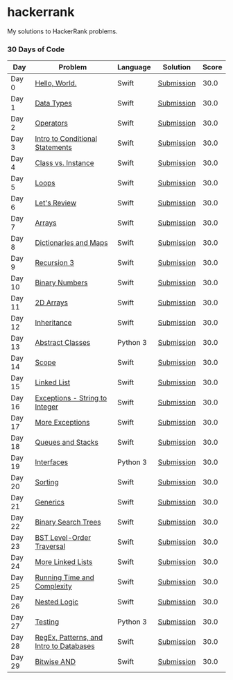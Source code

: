 # hackerrank
My solutions to HackerRank problems.

### 30 Days of Code
 
Day    | Problem                                                                                                 | Language | Solution                                                                                                                                                                    | Score |
------ | ------------------------------------------------------------------------------------------------------- | -------- | --------------------------------------------------------------------------------------------------------------------------------------------------------------------------- | ----- |
Day 0  | [Hello, World.](https://www.hackerrank.com/challenges/30-hello-world)                                   | Swift    | [Submission](https://github.com/lorenzomzrot/hackerrank/blob/main/30%20Days%20of%20Code/Day%2000%3B%20Hello%2C%20World./Contents.swift)                                     | 30.0  |
Day 1  | [Data Types](https://www.hackerrank.com/challenges/30-data-types)                                       | Swift    | [Submission](https://github.com/lorenzomzrot/hackerrank/blob/main/30%20Days%20of%20Code/Day%2001%3B%20Data%20Types/Contents.swift)                                          | 30.0  |
Day 2  | [Operators](https://www.hackerrank.com/challenges/30-operators)                                         | Swift    | [Submission](https://github.com/lorenzomzrot/hackerrank/blob/main/30%20Days%20of%20Code/Day%2002%3B%20Operators/Contents.swift)                                             | 30.0  |
Day 3  | [Intro to Conditional Statements](https://www.hackerrank.com/challenges/30-conditional-statements)      | Swift    | [Submission](https://github.com/lorenzomzrot/hackerrank/blob/main/30%20Days%20of%20Code/Day%2003%3B%20Intro%20to%20Conditional%20Statements/Contents.swift)                 | 30.0  |
Day 4  | [Class vs. Instance](https://www.hackerrank.com/challenges/30-class-vs-instance)                        | Swift    | [Submission](https://github.com/lorenzomzrot/hackerrank/blob/main/30%20Days%20of%20Code/Day%2004%3B%20Class%20vs.%20Instance/Contents.swift)                                | 30.0  |
Day 5  | [Loops](https://www.hackerrank.com/challenges/30-loops)                                                 | Swift    | [Submission](https://github.com/lorenzomzrot/hackerrank/blob/main/30%20Days%20of%20Code/Day%2005%3B%20Loops/Contents.swift)                                                 | 30.0  |
Day 6  | [Let's Review](https://www.hackerrank.com/challenges/30-review-loop)                                    | Swift    | [Submission](https://github.com/lorenzomzrot/hackerrank/blob/main/30%20Days%20of%20Code/Day%2006%3B%20Let's%20Review/Contents.swift)                                        | 30.0  |
Day 7  | [Arrays](https://www.hackerrank.com/challenges/30-arrays)                                               | Swift    | [Submission](https://github.com/lorenzomzrot/hackerrank/blob/main/30%20Days%20of%20Code/Day%2007%3B%20Arrays/Contents.swift)                                                | 30.0  |
Day 8  | [Dictionaries and Maps](https://www.hackerrank.com/challenges/30-dictionaries-and-maps)                 | Swift    | [Submission](https://github.com/lorenzomzrot/hackerrank/blob/main/30%20Days%20of%20Code/Day%2008%3B%20Dictionaries%20and%20Maps/Contents.swift)                             | 30.0  |
Day 9  | [Recursion 3 ](https://www.hackerrank.com/challenges/30-recursion)                                      | Swift    | [Submission](https://github.com/lorenzomzrot/hackerrank/blob/main/30%20Days%20of%20Code/Day%2009%3B%20Recursion%203/Contents.swift)                                         | 30.0  |
Day 10 | [Binary Numbers](https://www.hackerrank.com/challenges/30-binary-numbers)                               | Swift    | [Submission](https://github.com/lorenzomzrot/hackerrank/blob/main/30%20Days%20of%20Code/Day%2010%3B%20Binary%20Numbers/Contents.swift)                                      | 30.0  |
Day 11 | [2D Arrays](https://www.hackerrank.com/challenges/30-2d-arrays)                                         | Swift    | [Submission](https://github.com/lorenzomzrot/hackerrank/blob/main/30%20Days%20of%20Code/Day%2011%3B%202D%20Arrays/Contents.swift)                                           | 30.0  |
Day 12 | [Inheritance](https://www.hackerrank.com/challenges/30-inheritance)                                     | Swift    | [Submission](https://github.com/lorenzomzrot/hackerrank/blob/main/30%20Days%20of%20Code/Day%2012%3B%20Inheritance/Contents.swift)                                           | 30.0  |
Day 13 | [Abstract Classes](https://www.hackerrank.com/challenges/30-abstract-classes)                           | Python 3 | [Submission](https://github.com/lorenzomzrot/hackerrank/blob/main/30%20Days%20of%20Code/Day%2013%3B%20Abstract%20Classes/Contents.py)                                       | 30.0  |
Day 14 | [Scope](https://www.hackerrank.com/challenges/30-scope)                                                 | Swift    | [Submission](https://github.com/lorenzomzrot/hackerrank/blob/main/30%20Days%20of%20Code/Day%2014%3B%20Scope/Contents.swift)                                                 | 30.0  |
Day 15 | [Linked List](https://www.hackerrank.com/challenges/30-linked-list)                                     | Swift    | [Submission](https://github.com/lorenzomzrot/hackerrank/blob/main/30%20Days%20of%20Code/Day%2015%3B%20Linked%20List/Contents.swift)                                         | 30.0  |
Day 16 | [Exceptions - String to Integer](https://www.hackerrank.com/challenges/30-exceptions-string-to-integer) | Swift    | [Submission](https://github.com/lorenzomzrot/hackerrank/blob/main/30%20Days%20of%20Code/Day%2016%3B%20Exceptions%20-%20String%20to%20Integer/Contents.swift)                | 30.0  |
Day 17 | [More Exceptions](https://www.hackerrank.com/challenges/30-more-exceptions)                             | Swift    | [Submission](https://github.com/lorenzomzrot/hackerrank/blob/main/30%20Days%20of%20Code/Day%2017%3B%20More%20Exceptions/Contents.swift)                                     | 30.0  |
Day 18 | [Queues and Stacks](https://www.hackerrank.com/challenges/30-queues-stacks)                             | Swift    | [Submission](https://github.com/lorenzomzrot/hackerrank/blob/main/30%20Days%20of%20Code/Day%2018%3B%20Queues%20and%20Stacks/Contents.swift)                                 | 30.0  |
Day 19 | [Interfaces](https://www.hackerrank.com/challenges/30-interfaces)                                       | Python 3 | [Submission](https://github.com/lorenzomzrot/hackerrank/blob/main/30%20Days%20of%20Code/Day%2019%3B%20Interfaces/Contents.py)                                               | 30.0  |
Day 20 | [Sorting](https://www.hackerrank.com/challenges/30-sorting)                                             | Swift    | [Submission](https://github.com/lorenzomzrot/hackerrank/blob/main/30%20Days%20of%20Code/Day%2020%3B%20Sorting/Contents.swift)                                               | 30.0  |
Day 21 | [Generics](https://www.hackerrank.com/challenges/30-generics)                                           | Swift    | [Submission](https://github.com/lorenzomzrot/hackerrank/blob/main/30%20Days%20of%20Code/Day%2021%3B%20Generics/Contents.swift)                                              | 30.0  |
Day 22 | [Binary Search Trees](https://www.hackerrank.com/challenges/30-binary-search-trees)                     | Swift    | [Submission](https://github.com/lorenzomzrot/hackerrank/blob/main/30%20Days%20of%20Code/Day%2022%3B%20Binary%20Search%20Trees/Contents.swift)                               | 30.0  |
Day 23 | [BST Level-Order Traversal](https://www.hackerrank.com/challenges/30-binary-trees)                      | Swift    | [Submission](https://github.com/lorenzomzrot/hackerrank/blob/main/30%20Days%20of%20Code/Day%2023%3B%20BST%20Level-Order%20Traversal/Contents.swift)                         | 30.0  |
Day 24 | [More Linked Lists](https://www.hackerrank.com/challenges/30-linked-list-deletion)                      | Swift    | [Submission](https://github.com/lorenzomzrot/hackerrank/blob/main/30%20Days%20of%20Code/Day%2024%3B%20More%20Linked%20Lists/Contents.swift)                                 | 30.0  |
Day 25 | [Running Time and Complexity](https://www.hackerrank.com/challenges/30-running-time-and-complexity)     | Swift    | [Submission](https://github.com/lorenzomzrot/hackerrank/blob/main/30%20Days%20of%20Code/Day%2025%3B%20Running%20Time%20and%20Complexity/Contents.swift)                     | 30.0  |
Day 26 | [Nested Logic](https://www.hackerrank.com/challenges/30-nested-logic)                                   | Swift    | [Submission](https://github.com/lorenzomzrot/hackerrank/blob/main/30%20Days%20of%20Code/Day%2026%3B%20Nested%20Logic/Contents.swift)                                        | 30.0  |
Day 27 | [Testing](https://www.hackerrank.com/challenges/30-testing)                                             | Python 3 | [Submission](https://github.com/lorenzomzrot/hackerrank/blob/main/30%20Days%20of%20Code/Day%2027%3B%20Testing/Contents.py)                                                  | 30.0  |
Day 28 | [RegEx, Patterns, and Intro to Databases](https://www.hackerrank.com/challenges/30-regex-patterns)      | Swift    | [Submission](https://github.com/lorenzomzrot/hackerrank/blob/main/30%20Days%20of%20Code/Day%2028%3B%20RegEx%2C%20Patterns%2C%20and%20Intro%20to%20Databases/Contents.swift) | 30.0  |
Day 29 | [Bitwise AND](https://www.hackerrank.com/challenges/30-bitwise-and)                                     | Swift    | [Submission](https://github.com/lorenzomzrot/hackerrank/blob/main/30%20Days%20of%20Code/Day%2029%3B%20Bitwise%20AND/Contents.swift)                                         | 30.0  |

